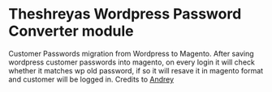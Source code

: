 # Theshreyas Wordpress Password Converter module

Customer Passwords migration from Wordpress to Magento. After saving wordpress customer passwords into magento, on every login it will check whether it matches wp old password, if so it will resave it in magento format and customer will be logged in. Credits to [Andrey](https://belvg.com/blog/converting-customer-password-hashes-from-wordpress-to-magento-2.html)